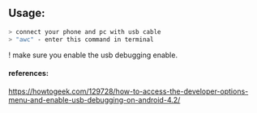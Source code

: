 
## Usage:
```bash
> connect your phone and pc with usb cable 
> "awc" - enter this command in terminal 
```

! make sure you enable the usb debugging enable.

#### references:
https://howtogeek.com/129728/how-to-access-the-developer-options-menu-and-enable-usb-debugging-on-android-4.2/
